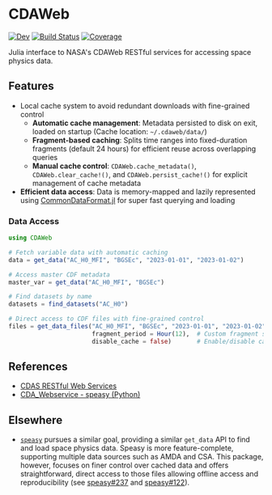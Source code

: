 # CDAWeb

[![Dev](https://img.shields.io/badge/docs-dev-blue.svg)](https://JuliaSpacePhysics.github.io/CDAWeb.jl/dev/)
[![Build Status](https://github.com/JuliaSpacePhysics/CDAWeb.jl/actions/workflows/CI.yml/badge.svg?branch=main)](https://github.com/JuliaSpacePhysics/CDAWeb.jl/actions/workflows/CI.yml?query=branch%3Amain)
[![Coverage](https://codecov.io/gh/JuliaSpacePhysics/CDAWeb.jl/branch/main/graph/badge.svg)](https://codecov.io/gh/JuliaSpacePhysics/CDAWeb.jl)

Julia interface to NASA's CDAWeb RESTful services for accessing space physics data.

## Features

- Local cache system to avoid redundant downloads with fine-grained control
    - **Automatic cache management**: Metadata persisted to disk on exit, loaded on startup (Cache location: `~/.cdaweb/data/`)
    - **Fragment-based caching**: Splits time ranges into fixed-duration fragments (default 24 hours) for efficient reuse across overlapping queries
    - **Manual cache control**: `CDAWeb.cache_metadata()`, `CDAWeb.clear_cache!()`, and `CDAWeb.persist_cache!()` for explicit management of cache metadata
- **Efficient data access**: Data is memory-mapped and lazily represented using [CommonDataFormat.jl](https://github.com/JuliaSpacePhysics/CommonDataFormat.jl) for super fast querying and loading

### Data Access

```julia
using CDAWeb

# Fetch variable data with automatic caching
data = get_data("AC_H0_MFI", "BGSEc", "2023-01-01", "2023-01-02")

# Access master CDF metadata
master_var = get_data("AC_H0_MFI", "BGSEc")

# Find datasets by name
datasets = find_datasets("AC_H0")

# Direct access to CDF files with fine-grained control
files = get_data_files("AC_H0_MFI", "BGSEc", "2023-01-01", "2023-01-02";
                       fragment_period = Hour(12),  # Custom fragment size
                       disable_cache = false)       # Enable/disable caching
```


## References

- [CDAS RESTful Web Services](https://cdaweb.gsfc.nasa.gov/WebServices/REST)
- [CDA_Webservice - speasy (Python)](https://github.com/SciQLop/speasy/blob/main/speasy/data_providers/cda/__init__.py)

## Elsewhere

- [`speasy`](https://github.com/SciQLop/speasy) pursues a similar goal, providing a similar `get_data` API to find and load space physics data. Speasy is more feature-complete, supporting multiple data sources such as AMDA and CSA. This package, however, focuses on finer control over cached data and offers straightforward, direct access to those files allowing offline access and reproducibility (see [speasy#237](https://github.com/SciQLop/speasy/issues/237) and [speasy#122](https://github.com/SciQLop/speasy/issues/122)).